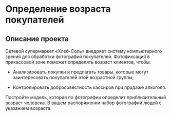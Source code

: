 # Определение возраста покупателей
## Описание проекта
Сетевой супермаркет «Хлеб-Соль» внедряет систему компьютерного зрения для обработки фотографий покупателей. Фотофиксация в прикассовой зоне поможет определять возраст клиентов, чтобы: <p>
- Анализировать покупки и предлагать товары, которые могут заинтересовать покупателей этой возрастной группы;<p>
- Контролировать добросовестность кассиров при продаже алкоголя. <p>
    
Постройте модель, которая по фотографии определит приблизительный возраст человека. В вашем распоряжении набор фотографий людей с указанием возраста.
